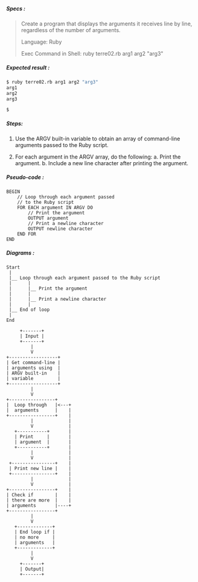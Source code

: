 ##### Specs :

> Create a program that displays the arguments it receives line by line, regardless of the number of arguments.
> 
> Language: Ruby
> 
> Exec Command in Shell: ruby terre02.rb arg1 arg2 "arg3"


##### Expected result :

```zsh
$ ruby terre02.rb arg1 arg2 "arg3"
arg1
arg2
arg3

$
```

##### Steps:

1. Use the ARGV built-in variable to obtain
an array of command-line arguments passed to the Ruby script.

2. For each argument in the ARGV array, do the following:
a. Print the argument.
b. Include a new line character after printing the argument.

##### Pseudo-code :
```
BEGIN
    // Loop through each argument passed
    // to the Ruby script
    FOR EACH argument IN ARGV DO
        // Print the argument
        OUTPUT argument
        // Print a newline character
        OUTPUT newline character
    END FOR
END
```

##### Diagrams :

```
Start
 |
 |__ Loop through each argument passed to the Ruby script
 |      |
 |      |__ Print the argument
 |      |
 |      |__ Print a newline character
 |      |
 |__ End of loop
 |
End
```

```
     +-------+
     | Input |
     +-------+
         |
         V
+------------------+
| Get command-line |
| arguments using  |
| ARGV built-in    |
| variable         |
+------------------+
         |
         V
+-----------------+
|  Loop through   |<---+
|  arguments      |    |
+-----------------+    |
         |             |
         V             |
   +-----------+       |
   | Print     |       |
   | argument  |       |
   +-----------+       |
         |             |
         V             |
 +----------------+    |
 | Print new line |    |
 +----------------+    |
         |             |
         V             |
+-----------------+    |
| Check if        |    |
| there are more  |    |
| arguments       |----+
+-----------------+
         |
         V
   +-------------+
   | End loop if |
   | no more     |
   | arguments   |
   +-------------+
         |
         V
     +-------+
     | Output|
     +-------+
```
